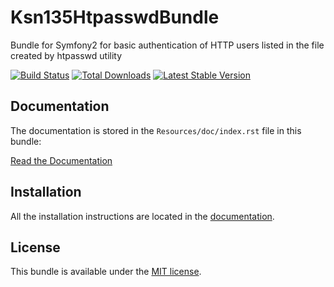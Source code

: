 Ksn135HtpasswdBundle
====================

Bundle for Symfony2 for basic authentication of HTTP users listed in the file created by htpasswd utility

[![Build Status](https://secure.travis-ci.org/ksn135/HtpasswdBundle.png?branch=master)](https://travis-ci.org/ksn135/HtpasswdBundle) [![Total Downloads](https://poser.pugx.org/ksn135/htpasswd-bundle/downloads.png)](https://packagist.org/packages/ksn135/htpasswd-bundle) [![Latest Stable Version](https://poser.pugx.org/ksn135/htpasswd-bundle/v/stable.png)](https://packagist.org/packages/ksn135/htpasswd-bundle)

Documentation
-------------

The documentation is stored in the `Resources/doc/index.rst` file in this bundle:

[Read the Documentation](https://github.com/ksn135/HtpasswdBundle/blob/master/Resources/doc/index.rst)

Installation
------------

All the installation instructions are located in the [documentation](https://github.com/ksn135/HtpasswdBundle/blob/master/Resources/doc/index.rst).


License
-------

This bundle is available under the [MIT license](https://github.com/ksn135/HtpasswdBundle/blob/master/Resources/meta/LICENSE).


